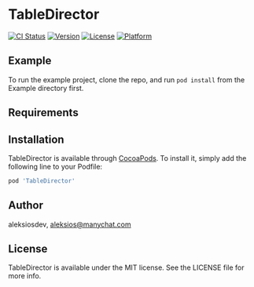 # TableDirector

[![CI Status](https://img.shields.io/travis/aleksiosdev/TableDirector.svg?style=flat)](https://travis-ci.org/aleksiosdev/TableDirector)
[![Version](https://img.shields.io/cocoapods/v/TableDirector.svg?style=flat)](https://cocoapods.org/pods/TableDirector)
[![License](https://img.shields.io/cocoapods/l/TableDirector.svg?style=flat)](https://cocoapods.org/pods/TableDirector)
[![Platform](https://img.shields.io/cocoapods/p/TableDirector.svg?style=flat)](https://cocoapods.org/pods/TableDirector)

## Example

To run the example project, clone the repo, and run `pod install` from the Example directory first.

## Requirements

## Installation

TableDirector is available through [CocoaPods](https://cocoapods.org). To install
it, simply add the following line to your Podfile:

```ruby
pod 'TableDirector'
```

## Author

aleksiosdev, aleksios@manychat.com

## License

TableDirector is available under the MIT license. See the LICENSE file for more info.

